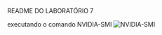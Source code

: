 README DO LABORATÓRIO 7


executando o comando NVIDIA-SMI
![NVIDIA-SMI](https://github.com/mateusklein/ComputacaoParalela/assets/83736407/955bc37c-724b-4420-b09a-c1ba38dfb92a)

